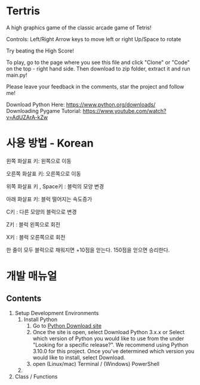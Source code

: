 # Tertris

A high graphics game of the classic arcade game of Tetris!

Controls:
Left/Right Arrow keys to move left or right
Up/Space to rotate

Try beating the High Score!

To play, go to the page where you see this file and click "Clone" or "Code" on the top - right hand side. Then download to zip folder, extract it and run main.py!

Please leave your feedback in the comments, star the project and follow me!

Download Python Here: https://www.python.org/downloads/                                                                                                                             
Downloading Pygame Tutorial: https://www.youtube.com/watch?v=AdUZArA-kZw

# 사용 방법 - Korean
왼쪽 화살표 키: 왼쪽으로 이동

오른쪽 화살표 키: 오른쪽으로 이동

위쪽 화살표 키 , Space키 : 블럭의 모양 변경

아래 화살표 키: 블럭 떨어지는 속도증가

C키 : 다른 모양의 블럭으로 변경

Z키 : 블럭 왼쪽으로 회전

X키 : 블럭 오른쪽으로 회전

한 줄이 모두 블럭으로 채워지면 +10점을 얻는다. 150점을 얻으면 승리한다.

# 개발 매뉴얼
## Contents
1. Setup Development Environments
   1. Install Python
      1. Go to [Python Download site](https://www.python.org/downloads/)
      2. Once the site is open, select Download Python 3.x.x or Select which version of Python you would like to use from the under "Looking for a specific release?".
We recommend using Python 3.10.0 for this project. Once you've determined which version you would like to install, select Download.
      3. open (Linux/mac) Terminal / (Windows) PowerShell 
   2. 
2. Class / Functions
